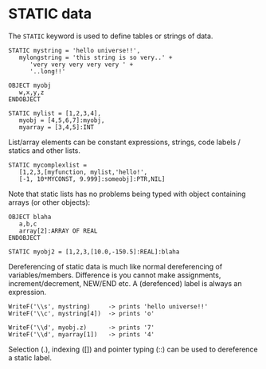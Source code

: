 # STATIC data
The `STATIC` keyword is used to define tables or strings of data.
```
STATIC mystring = 'hello universe!!',
   mylongstring = 'this string is so very..' +
      'very very very very very ' +
      '..long!!'

OBJECT myobj
   w,x,y,z
ENDOBJECT

STATIC mylist = [1,2,3,4],
   myobj = [4,5,6,7]:myobj,
   myarray = [3,4,5]:INT
```

List/array elements can be constant expressions, strings, code labels / 
statics and other lists.
```
STATIC mycomplexlist =
   [1,2,3,[myfunction, mylist,'hello!',
   [-1, 10*MYCONST, 9.999]:someobj]:PTR,NIL]
```
Note that static lists has no problems being typed with object containing 
arrays (or other objects):
```
OBJECT blaha
   a,b,c
   array[2]:ARRAY OF REAL
ENDOBJECT

STATIC myobj2 = [1,2,3,[10.0,-150.5]:REAL]:blaha
```

Dereferencing of static data is much like normal dereferencing of
variables/members. Difference is you cannot make assignments,
increment/decrement, NEW/END etc. A (derefenced) label is always
an expression.
```
WriteF('\\s', mystring)     -> prints 'hello universe!!'
WriteF('\\c', mystring[4])  -> prints 'o'

WriteF('\\d', myobj.z)      -> prints '7'
WriteF('\\d', myarray[1])   -> prints '4'
```

Selection (.), indexing ([]) and pointer typing (::) can be used to
dereference a static label.
